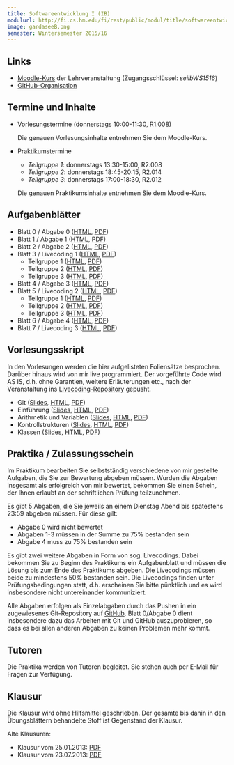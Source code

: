 ```yaml
---
title: Softwareentwicklung I (IB)
modulurl: http://fi.cs.hm.edu/fi/rest/public/modul/title/softwareentwicklungiib
image: gardaseeB.png
semester: Wintersemester 2015/16
---
```


<div class="row">
<div class="span6">

## Links

-   [Moodle-Kurs](https://moodle.hm.edu/course/view.php?id=6778) der Lehrveranstaltung
    (Zugangsschlüssel: *seiibWS1516*)
-   [GitHub-Organisation](https://github.com/seiib-15WS)

## Termine und Inhalte

-   Vorlesungstermine (donnerstags 10:00-11:30, R1.008)

    Die genauen Vorlesungsinhalte entnehmen Sie dem Moodle-Kurs.

-   Praktikumstermine

    -   *Teilgruppe 1*: donnerstags 13:30-15:00, R2.008
    -   *Teilgruppe 2*: donnerstags 18:45-20:15, R2.014
    -   *Teilgruppe 3*: donnerstags 17:00-18:30, R2.012

    Die genauen Praktikumsinhalte entnehmen Sie dem Moodle-Kurs.

## Aufgabenblätter

-   Blatt 0 / Abgabe 0
    ([HTML](https://dl.dropboxusercontent.com/u/13563262/lectures/seiib/html/Blatt00.html),
     [PDF](https://dl.dropboxusercontent.com/u/13563262/lectures/seiib/pdf/Blatt00.pdf))
-   Blatt 1 / Abgabe 1
    ([HTML](https://dl.dropboxusercontent.com/u/13563262/lectures/seiib/html/Blatt01.html),
     [PDF](https://dl.dropboxusercontent.com/u/13563262/lectures/seiib/pdf/Blatt01.pdf))
-   Blatt 2 / Abgabe 2
    ([HTML](https://dl.dropboxusercontent.com/u/13563262/lectures/seiib/html/Blatt02.html),
     [PDF](https://dl.dropboxusercontent.com/u/13563262/lectures/seiib/pdf/Blatt02.pdf))
-   Blatt 3 / Livecoding 1
    ([HTML](https://dl.dropboxusercontent.com/u/13563262/lectures/seiib/html/Blatt03.html),
     [PDF](https://dl.dropboxusercontent.com/u/13563262/lectures/seiib/pdf/Blatt03.pdf))
    -   Teilgruppe 1
        ([HTML](https://dl.dropboxusercontent.com/u/13563262/lectures/seiib/html/Blatt03tg1.html),
         [PDF](https://dl.dropboxusercontent.com/u/13563262/lectures/seiib/pdf/Blatt03tg1.pdf))
    -   Teilgruppe 2
        ([HTML](https://dl.dropboxusercontent.com/u/13563262/lectures/seiib/html/Blatt03tg2.html),
         [PDF](https://dl.dropboxusercontent.com/u/13563262/lectures/seiib/pdf/Blatt03tg2.pdf))
    -   Teilgruppe 3
        ([HTML](https://dl.dropboxusercontent.com/u/13563262/lectures/seiib/html/Blatt03tg3.html),
         [PDF](https://dl.dropboxusercontent.com/u/13563262/lectures/seiib/pdf/Blatt03tg3.pdf))
-   Blatt 4 / Abgabe 3
    ([HTML](https://dl.dropboxusercontent.com/u/13563262/lectures/seiib/html/Blatt04.html),
     [PDF](https://dl.dropboxusercontent.com/u/13563262/lectures/seiib/pdf/Blatt04.pdf))
-   Blatt 5 / Livecoding 2
    ([HTML](https://dl.dropboxusercontent.com/u/13563262/lectures/seiib/html/Blatt05.html),
     [PDF](https://dl.dropboxusercontent.com/u/13563262/lectures/seiib/pdf/Blatt05.pdf))
    -   Teilgruppe 1
        ([HTML](https://dl.dropboxusercontent.com/u/13563262/lectures/seiib/html/Blatt05tg1.html),
         [PDF](https://dl.dropboxusercontent.com/u/13563262/lectures/seiib/pdf/Blatt05tg1.pdf))
    -   Teilgruppe 2
        ([HTML](https://dl.dropboxusercontent.com/u/13563262/lectures/seiib/html/Blatt05tg2.html),
         [PDF](https://dl.dropboxusercontent.com/u/13563262/lectures/seiib/pdf/Blatt05tg2.pdf))
    -   Teilgruppe 3
        ([HTML](https://dl.dropboxusercontent.com/u/13563262/lectures/seiib/html/Blatt05tg3.html),
         [PDF](https://dl.dropboxusercontent.com/u/13563262/lectures/seiib/pdf/Blatt05tg3.pdf))
-   Blatt 6 / Abgabe 4
    ([HTML](https://dl.dropboxusercontent.com/u/13563262/lectures/seiib/html/Blatt06.html),
     [PDF](https://dl.dropboxusercontent.com/u/13563262/lectures/seiib/pdf/Blatt06.pdf))
-   Blatt 7 / Livecoding 3
    ([HTML](https://dl.dropboxusercontent.com/u/13563262/lectures/seiib/html/Blatt07.html),
     [PDF](https://dl.dropboxusercontent.com/u/13563262/lectures/seiib/pdf/Blatt07.pdf))

## Vorlesungsskript

In den Vorlesungen werden die hier aufgelisteten Foliensätze besprochen. Darüber
hinaus wird von mir live programmiert. Der vorgeführte Code wird AS IS, d.h. ohne
Garantien, weitere Erläuterungen etc., nach der Veranstaltung ins
[Livecoding-Repository](https://github.com/seiib-15WS/livecoding) gepusht.

-   Git
    ([Slides](https://dl.dropboxusercontent.com/u/13563262/lectures/seiib/presentation/00_Git.html),
    [HTML](https://dl.dropboxusercontent.com/u/13563262/lectures/seiib/html/00_Git.html),
    [PDF](https://dl.dropboxusercontent.com/u/13563262/lectures/seiib/pdf/00_Git.pdf))
-   Einführung
    ([Slides](https://dl.dropboxusercontent.com/u/13563262/lectures/seiib/presentation/01_Einfuehrung.html),
    [HTML](https://dl.dropboxusercontent.com/u/13563262/lectures/seiib/html/01_Einfuehrung.html),
    [PDF](https://dl.dropboxusercontent.com/u/13563262/lectures/seiib/pdf/01_Einfuehrung.pdf))
-   Arithmetik und Variablen
    ([Slides](https://dl.dropboxusercontent.com/u/13563262/lectures/seiib/presentation/02_ArithmetikUndVariablen.html),
    [HTML](https://dl.dropboxusercontent.com/u/13563262/lectures/seiib/html/02_ArithmetikUndVariablen.html),
    [PDF](https://dl.dropboxusercontent.com/u/13563262/lectures/seiib/pdf/02_ArithmetikUndVariablen.pdf))
-   Kontrollstrukturen
    ([Slides](https://dl.dropboxusercontent.com/u/13563262/lectures/seiib/presentation/03_Kontrollstrukturen.html),
    [HTML](https://dl.dropboxusercontent.com/u/13563262/lectures/seiib/html/03_Kontrollstrukturen.html),
    [PDF](https://dl.dropboxusercontent.com/u/13563262/lectures/seiib/pdf/03_Kontrollstrukturen.pdf))
-   Klassen
    ([Slides](https://dl.dropboxusercontent.com/u/13563262/lectures/seiib/presentation/04_Klassen.html),
    [HTML](https://dl.dropboxusercontent.com/u/13563262/lectures/seiib/html/04_Klassen.html),
    [PDF](https://dl.dropboxusercontent.com/u/13563262/lectures/seiib/pdf/04_Klassen.pdf))

</div>
<div class="span6">

## Praktika / Zulassungsschein

Im Praktikum bearbeiten Sie selbstständig verschiedene von mir gestellte Aufgaben, die
Sie zur Bewertung abgeben müssen. Wurden die Abgaben insgesamt als erfolgreich von mir
bewertet, bekommen Sie einen Schein, der Ihnen erlaubt an der schriftlichen Prüfung
teilzunehmen.

Es gibt 5 Abgaben, die Sie jeweils an einem Dienstag Abend bis spätestens 23:59 abgeben
müssen. Für diese gilt:

-   Abgabe 0 wird nicht bewertet
-   Abgaben 1-3 müssen in der Summe zu 75% bestanden sein
-   Abgabe 4 muss zu 75% bestanden sein

Es gibt zwei weitere Abgaben in Form von sog. Livecodings. Dabei bekommen Sie zu
Beginn des Praktikums ein Aufgabenblatt und müssen die Lösung bis zum Ende des
Praktikums abgeben. Die Livecodings müssen beide zu mindestens 50% bestanden
sein. Die Livecodings finden unter Prüfungsbedingungen statt, d.h. erscheinen Sie
bitte pünktlich und es wird insbesondere nicht untereinander kommuniziert.

Alle Abgaben erfolgen als Einzelabgaben durch das Pushen in ein zugewiesenes
Git-Repository auf [GitHub](https://github.com/seiib-15WS). Blatt 0/Abgabe 0 dient
insbesondere dazu das Arbeiten mit Git und GitHub auszuprobieren, so dass es bei allen
anderen Abgaben zu keinen Problemen mehr kommt.

## Tutoren

Die Praktika werden von Tutoren begleitet.
Sie stehen auch per E-Mail für Fragen zur Verfügung.

## Klausur

Die Klausur wird ohne Hilfsmittel geschrieben. Der gesamte bis dahin in den Übungsblättern behandelte
Stoff ist Gegenstand der Klausur.

Alte Klausuren:

-   Klausur vom 25.01.2013: [PDF](https://dl.dropboxusercontent.com/u/13563262/lectures/seiib/pdf/KlausurWS12.pdf)
-   Klausur vom 23.07.2013: [PDF](https://dl.dropboxusercontent.com/u/13563262/lectures/seiib/pdf/KlausurSS13.pdf)

</div>
</div>
